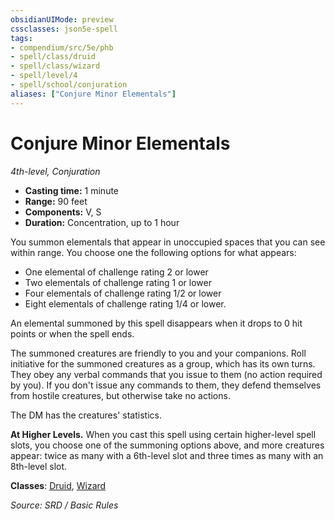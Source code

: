 ```yaml
---
obsidianUIMode: preview
cssclasses: json5e-spell
tags:
- compendium/src/5e/phb
- spell/class/druid
- spell/class/wizard
- spell/level/4
- spell/school/conjuration
aliases: ["Conjure Minor Elementals"]
---
```

# Conjure Minor Elementals
*4th-level, Conjuration*  

- **Casting time:** 1 minute
- **Range:** 90 feet
- **Components:** V, S
- **Duration:** Concentration, up to 1 hour

You summon elementals that appear in unoccupied spaces that you can see within range. You choose one the following options for what appears:

- One elemental of challenge rating 2 or lower  
- Two elementals of challenge rating 1 or lower  
- Four elementals of challenge rating 1/2 or lower  
- Eight elementals of challenge rating 1/4 or lower.  

An elemental summoned by this spell disappears when it drops to 0 hit points or when the spell ends.

The summoned creatures are friendly to you and your companions. Roll initiative for the summoned creatures as a group, which has its own turns. They obey any verbal commands that you issue to them (no action required by you). If you don't issue any commands to them, they defend themselves from hostile creatures, but otherwise take no actions.

The DM has the creatures' statistics.

**At Higher Levels.** When you cast this spell using certain higher-level spell slots, you choose one of the summoning options above, and more creatures appear: twice as many with a 6th-level slot and three times as many with an 8th-level slot.

**Classes**: [Druid](DND%20Markdown/compendium/classes/Druid/druid.md), [Wizard](wizard.md)

*Source: SRD / Basic Rules*